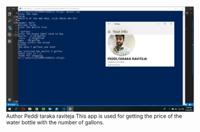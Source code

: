 ![screenshot](https://github.com/pedditarakaraviteja/C-P1/blob/master/p1/Screenshot%20(186).png)
Author Peddi taraka raviteja
This app is used for getting the price of the water bottle with the number of gallons.
